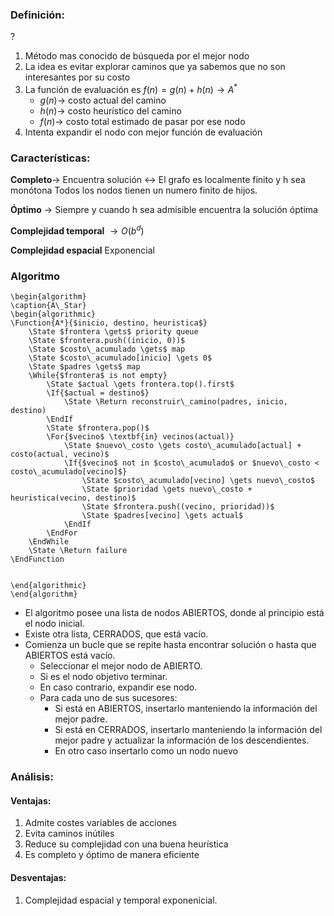 ### Definición:
?
1. Método mas conocido de búsqueda por el mejor nodo
2. La idea es evitar explorar caminos que ya sabemos que no son interesantes por su costo
3. La función de evaluación es $f(n)=g(n)+h(n) \rightarrow A^*$ 
	- $g(n) \rightarrow$ costo actual del camino
	- $h(n) \rightarrow$ costo heurístico del camino
	- $f(n) \rightarrow$ costo total estimado de pasar por ese nodo
4. Intenta expandir el nodo con mejor función de evaluación

### Características:

**Completo**-> Encuentra solución <-> El grafo es localmente finito y h sea monótona
	Todos los nodos tienen un numero finito de hijos.

**Óptimo** -> Siempre y cuando h sea admisible encuentra la solución óptima

**Complejidad temporal** $\rightarrow O(b^d)$ 

**Complejidad espacial** Exponencial

### Algoritmo
```pseudo
\begin{algorithm} 
\caption{A\_Star} 
\begin{algorithmic} 
\Function{A*}{$inicio, destino, heuristica$}
    \State $frontera \gets$ priority queue
    \State $frontera.push((inicio, 0))$
    \State $costo\_acumulado \gets$ map
    \State $costo\_acumulado[inicio] \gets 0$
    \State $padres \gets$ map
    \While{$frontera$ is not empty}
        \State $actual \gets frontera.top().first$
        \If{$actual = destino$}
            \State \Return reconstruir\_camino(padres, inicio, destino)
        \EndIf
        \State $frontera.pop()$
        \For{$vecino$ \textbf{in} vecinos(actual)}
            \State $nuevo\_costo \gets costo\_acumulado[actual] + costo(actual, vecino)$
            \If{$vecino$ not in $costo\_acumulado$ or $nuevo\_costo < costo\_acumulado[vecino]$}
                \State $costo\_acumulado[vecino] \gets nuevo\_costo$
                \State $prioridad \gets nuevo\_costo + heuristica(vecino, destino)$
                \State $frontera.push((vecino, prioridad))$
                \State $padres[vecino] \gets actual$
            \EndIf
        \EndFor
    \EndWhile
    \State \Return failure
\EndFunction


\end{algorithmic} 
\end{algorithm}
```

- El algoritmo posee una lista de nodos ABIERTOS, donde al principio está el nodo inicial.
- Existe otra lista, CERRADOS, que está vacío.  
- Comienza un bucle que se repite hasta encontrar solución o hasta que ABIERTOS está vacío. 
	- Seleccionar el mejor nodo de ABIERTO. 
	- Si es el nodo objetivo terminar. 
	- En caso contrario, expandir ese nodo. 
	- Para cada uno de sus sucesores: 
		- Si está en ABIERTOS, insertarlo manteniendo la información del mejor padre.
		- Si está en CERRADOS, insertarlo manteniendo la información del mejor padre y actualizar la información de los descendientes. 
		- En otro caso insertarlo como un nodo nuevo

### Análisis:

#### Ventajas:
1. Admite costes variables de acciones
2. Evita caminos inútiles
3. Reduce su complejidad con una buena heurística
4. Es completo y óptimo de manera eficiente

#### Desventajas:
1. Complejidad espacial y temporal exponenicial.